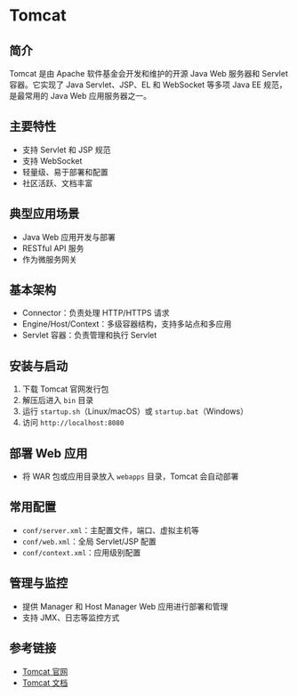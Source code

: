 # Tomcat

## 简介

Tomcat 是由 Apache 软件基金会开发和维护的开源 Java Web 服务器和 Servlet 容器。它实现了 Java Servlet、JSP、EL 和 WebSocket 等多项 Java EE 规范，是最常用的 Java Web 应用服务器之一。

## 主要特性

- 支持 Servlet 和 JSP 规范
- 支持 WebSocket
- 轻量级、易于部署和配置
- 社区活跃、文档丰富

## 典型应用场景

- Java Web 应用开发与部署
- RESTful API 服务
- 作为微服务网关

## 基本架构

- Connector：负责处理 HTTP/HTTPS 请求
- Engine/Host/Context：多级容器结构，支持多站点和多应用
- Servlet 容器：负责管理和执行 Servlet

## 安装与启动

1. 下载 Tomcat 官网发行包
2. 解压后进入 `bin` 目录
3. 运行 `startup.sh`（Linux/macOS）或 `startup.bat`（Windows）
4. 访问 `http://localhost:8080`

## 部署 Web 应用

- 将 WAR 包或应用目录放入 `webapps` 目录，Tomcat 会自动部署

## 常用配置

- `conf/server.xml`：主配置文件，端口、虚拟主机等
- `conf/web.xml`：全局 Servlet/JSP 配置
- `conf/context.xml`：应用级别配置

## 管理与监控

- 提供 Manager 和 Host Manager Web 应用进行部署和管理
- 支持 JMX、日志等监控方式

## 参考链接

- [Tomcat 官网](https://tomcat.apache.org/)
- [Tomcat 文档](https://tomcat.apache.org/tomcat-9.0-doc/)
